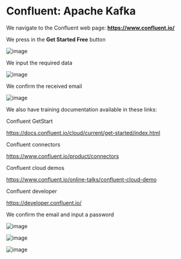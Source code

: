 # Confluent: Apache Kafka

We navigate to the Confluent web page: **https://www.confluent.io/**

We press in the **Get Started Free** button

![image](https://github.com/luiscoco/Confluent_Apache_Kafka/assets/32194879/0af6b5c8-fd34-4d12-8935-a32b4189b7e6)

We input the required data 

![image](https://github.com/luiscoco/Confluent_Apache_Kafka/assets/32194879/f7de5147-61de-42cc-805a-a988af6957fb)

We confirm the received email

![image](https://github.com/luiscoco/Confluent_Apache_Kafka/assets/32194879/8738dfbb-5f89-4db0-9b99-857932cdeda0)

We also have training documentation available in these links:

Confluent GetStart 

https://docs.confluent.io/cloud/current/get-started/index.html

Confluent connectors

https://www.confluent.io/product/connectors

Confluent cloud demos

https://www.confluent.io/online-talks/confluent-cloud-demo

Confluent developer

https://developer.confluent.io/

We confirm the email and input a password

![image](https://github.com/luiscoco/Confluent_Apache_Kafka/assets/32194879/8bc490f0-c3ef-430c-b834-9c26c94f459e)

![image](https://github.com/luiscoco/Confluent_Apache_Kafka/assets/32194879/d81e2b50-295f-405f-8ce0-fb89bec6443b)

![image](https://github.com/luiscoco/Confluent_Apache_Kafka/assets/32194879/e968b9e4-e18c-4e0b-9d2f-30864df939bc)

